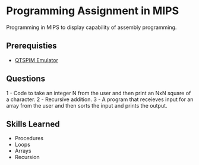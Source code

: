 # Programming Assignment in MIPS
Programming in MIPS to display capability of assembly programming.

## Prerequisties 
- [QTSPIM Emulator](http://spimsimulator.sourceforge.net/)

## Questions
1 - Code to take an integer N from the user and then print an NxN square of a character.
2 - Recursive addition. 
3 - A program that receieves input for an array from the user and then sorts the input and prints the output.

## Skills Learned
- Procedures
- Loops
- Arrays
- Recursion 


